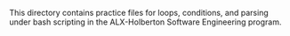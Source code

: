 This directory contains practice files for loops, conditions, and parsing under bash scripting in the ALX-Holberton Software Engineering program.
